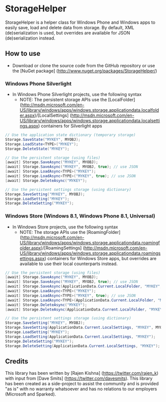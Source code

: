 # StorageHelper

StorageHelper is a helper class for Windows Phone and Windows apps to easily save, load and delete data from storage. By default, XML (de)serialization is used, but overrides are available for JSON (de)serialization instead.

## How to use

* Download or clone the source code from the GitHub repository or use the [NuGet package] (http://www.nuget.org/packages/StorageHelper/)

### Windows Phone Silverlight

* In Windows Phone Silverlight projects, use the following syntax
  * NOTE: The persistent storage APIs use the [LocalFolder] (http://msdn.microsoft.com/en-US/library/windows/apps/windows.storage.applicationdata.localfolder.aspx)/[LocalSettings] (http://msdn.microsoft.com/en-US/library/windows/apps/windows.storage.applicationdata.localsettings.aspx) containers for Silverlight apps
```csharp
// Use the application state dictionary (temporary storage)
Storage.SaveState("MYKEY", MYOBJ);
Storage.LoadState<TYPE>("MYKEY");
Storage.DeleteState("MYKEY");

// Use the persistent storage (using files)
[await] Storage.SaveAsync("MYKEY", MYOBJ);
[await] Storage.SaveAsync("MYKEY", MYOBJ, true); // use JSON
[await] Storage.LoadAsync<TYPE>("MYKEY");
[await] Storage.LoadAsync<TYPE>("MYKEY", true); // use JSON
[await] Storage.DeleteAsync("MYKEY");

// Use the persistent settings storage (using dictionary)
Storage.SaveSetting("MYKEY", MYOBJ);
Storage.LoadSetting("MYKEY");
Storage.DeleteSetting("MYKEY");
```

### Windows Store (Windows 8.1, Windows Phone 8.1, Universal)

* In Windows Store projects, use the following syntax
  * NOTE: The storage APIs use the [RoamingFolder] (http://msdn.microsoft.com/en-US/library/windows/apps/windows.storage.applicationdata.roamingfolder.aspx)/[RoamingSettings] (http://msdn.microsoft.com/en-US/library/windows/apps/windows.storage.applicationdata.roamingsettings.aspx) containers for Windows Store apps, but overrides are available to use their local counterparts instead.
```csharp
// Use the persistent storage (using files)
[await] Storage.SaveAsync("MYKEY", MYOBJ);
[await] Storage.SaveAsync("MYKEY", MYOBJ, true); // use JSON
[await] Storage.SaveAsync(ApplicationData.Current.LocalFolder, "MYKEY", MYOBJ);
[await] Storage.LoadAsync<TYPE>("MYKEY");
[await] Storage.LoadAsync<TYPE>("MYKEY", true); // use JSON
[await] Storage.LoadAsync<TYPE>(ApplicationData.Current.LocalFolder, "MYKEY");
[await] Storage.DeleteAsync("MYKEY");
[await] Storage.DeleteAsync(ApplicationData.Current.LocalFolder, "MYKEY");

// Use the persistent settings storage (using dictionary)
Storage.SaveSetting("MYKEY", MYOBJ);
Storage.SaveSetting(ApplicationData.Current.LocalSettings, "MYKEY", MYOBJ);
Storage.LoadSetting("MYKEY");
Storage.LoadSetting(ApplicationData.Current.LocalSettings, "MYKEY");
Storage.DeleteSetting("MYKEY");
Storage.DeleteSetting(ApplicationData.Current.LocalSettings, "MYKEY");
```

## Credits

This library has been written by [Rajen Kishna] (https://twitter.com/rajen_k) with input from [Dave Smits] (https://twitter.com/davesmits).
This library has been created as a side-project to assist the community and is provided "as is" with no warranty whatsoever and has no relations to our employers (Microsoft and Sparked).


